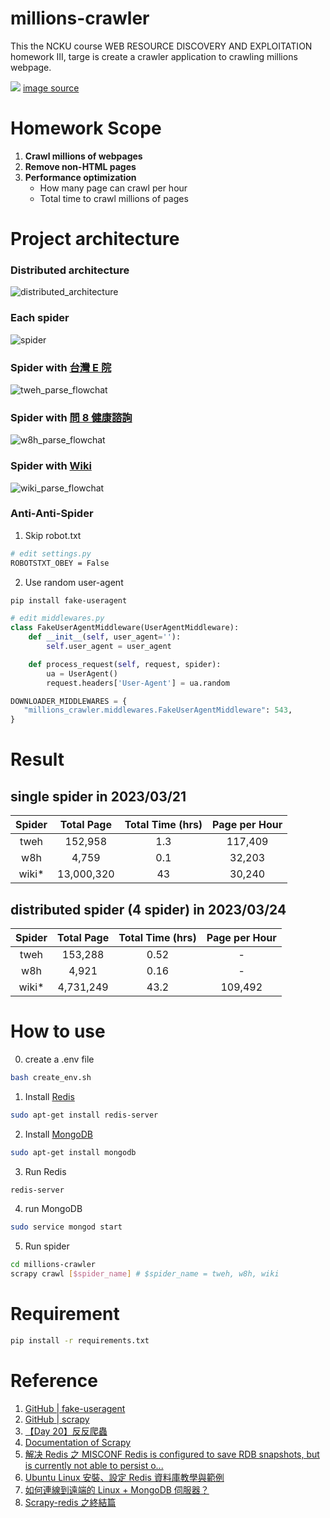 # millions-crawler

This the NCKU course WEB RESOURCE DISCOVERY AND EXPLOITATION homework III, targe is create a crawler application to crawling millions webpage.

![](/image/What%20is%20a%20Web%20Crawler.jpg)
[image source](https://www.simplilearn.com/what-is-a-web-crawler-article)

# Homework Scope

1. **Crawl millions of webpages**
2. **Remove non-HTML pages**
3. **Performance optimization**
   - How many page can crawl per hour
   - Total time to crawl millions of pages

# Project architecture

### Distributed architecture

![distributed_architecture](./image/scrapy-redis.png)

### Each spider
![spider](./image/Scrapy_architecture.png)

### Spider with [台灣 E 院](https://sp1.hso.mohw.gov.tw/doctor/Index1.php)

![tweh_parse_flowchat](./image/%E8%87%BA%E7%81%A3%20E%20%E9%99%A2%E7%88%AC%E8%9F%B2%E7%B5%90%E6%A7%8B.png)

### Spider with [問 8 健康諮詢](https://tw.wen8health.com/)

![w8h_parse_flowchat](./image/%E5%95%8F%208%20%E5%81%A5%E5%BA%B7%E5%92%A8%E8%A9%A2%E7%88%AC%E8%9F%B2%E7%B5%90%E6%A7%8B.png)

### Spider with [Wiki](https://en.wikipedia.org/wiki/Main_Page)

![wiki_parse_flowchat](./image/Wiki%20%E7%88%AC%E8%9F%B2%E7%B5%90%E6%A7%8B.png)

### Anti-Anti-Spider

1. Skip robot.txt

```bash
# edit settings.py
ROBOTSTXT_OBEY = False
```

2. Use random user-agent

```bash
pip install fake-useragent
```

```python
# edit middlewares.py
class FakeUserAgentMiddleware(UserAgentMiddleware):
    def __init__(self, user_agent=''):
        self.user_agent = user_agent

    def process_request(self, request, spider):
        ua = UserAgent()
        request.headers['User-Agent'] = ua.random
```

```python
DOWNLOADER_MIDDLEWARES = {
   "millions_crawler.middlewares.FakeUserAgentMiddleware": 543,
}
```

# Result

## single spider in 2023/03/21

| Spider | Total Page | Total Time (hrs) | Page per Hour |
| :----: | :--------: | :--------------: | :-----------: |
|  tweh  |  152,958   |       1.3        |    117,409    |
|  w8h   |   4,759    |       0.1        |    32,203     |
|  wiki*  | 13,000,320 |       43       |    30,240    |


## distributed spider (4 spider) in 2023/03/24
| Spider | Total Page | Total Time (hrs) | Page per Hour |
| :----: | :--------: | :--------------: | :-----------: |
|  tweh  |  153,288   |       0.52       |    -    |
|  w8h   |   4,921    |       0.16        |    -     |
|  wiki*  | 4,731,249 |       43.2       |    109,492    |


# How to use

0. create a .env file

```bash
bash create_env.sh
```

1. Install [Redis](https://redis.io/)

```bash
sudo apt-get install redis-server
```

2. Install [MongoDB](https://www.mongodb.com/)

```bash
sudo apt-get install mongodb
```

3. Run Redis

```bash
redis-server
```
4. run MongoDB

```bash
sudo service mongod start
```

5. Run spider

```bash
cd millions-crawler
scrapy crawl [$spider_name] # $spider_name = tweh, w8h, wiki
```

# Requirement

```bash
pip install -r requirements.txt
```

# Reference

1. [GitHub | fake-useragent](https://github.com/fake-useragent/fake-useragent)
2. [GitHub | scrapy](https://github.com/scrapy/scrapy)
3. [【Day 20】反反爬蟲](https://ithelp.ithome.com.tw/articles/10224979) 
4. [Documentation of Scrapy](https://docs.scrapy.org/en/latest/index.html)
5. [解决 Redis 之 MISCONF Redis is configured to save RDB snapshots, but is currently not able to persist o...](https://www.jianshu.com/p/3aaf21dd34d6)
6. [Ubuntu Linux 安裝、設定 Redis 資料庫教學與範例](https://officeguide.cc/ubuntu-linux-redis-database-installation-configuration-tutorial-examples/)
7. [如何連線到遠端的 Linux + MongoDB 伺服器？](https://magiclen.org/mongodb-remote)
8. [Scrapy-redis 之終結篇](https://www.twblogs.net/a/5ef9b649952deac88f79c670)